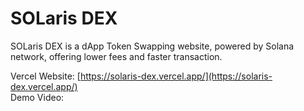 # SOLaris DEX
SOLaris DEX is a dApp Token Swapping website, powered by Solana network, offering lower fees and faster transaction.

Vercel Website: [https://solaris-dex.vercel.app/](https://solaris-dex.vercel.app/)
<br>
Demo Video: